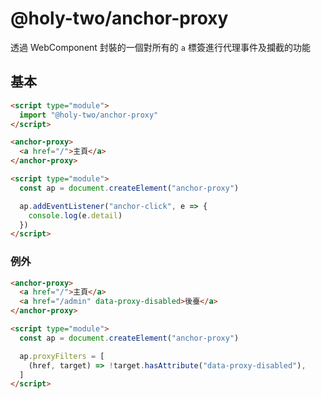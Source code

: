 # @holy-two/anchor-proxy

透過 WebComponent 封裝的一個對所有的 `a` 標簽進行代理事件及攔截的功能

## 基本

```html
<script type="module">
  import "@holy-two/anchor-proxy"
</script>

<anchor-proxy>
  <a href="/">主頁</a>
</anchor-proxy>

<script type="module">
  const ap = document.createElement("anchor-proxy")

  ap.addEventListener("anchor-click", e => {
    console.log(e.detail)
  })
</script>
```

### 例外

```html
<anchor-proxy>
  <a href="/">主頁</a>
  <a href="/admin" data-proxy-disabled>後臺</a>
</anchor-proxy>

<script type="module">
  const ap = document.createElement("anchor-proxy")

  ap.proxyFilters = [
    (href, target) => !target.hasAttribute("data-proxy-disabled"),
  ]
</script>
```
